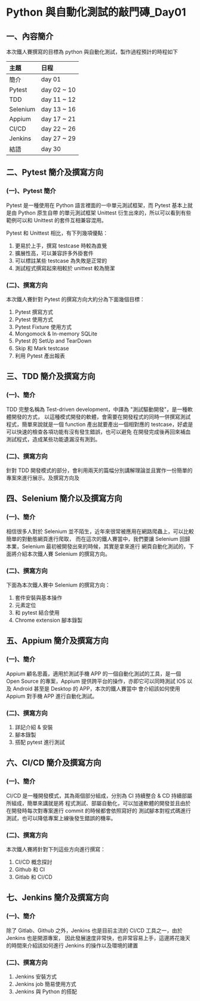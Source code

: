 # Python 與自動化測試的敲門磚_Day01

## 一、內容簡介
本次鐵人賽撰寫的目標為 python 與自動化測試，製作過程預計的時程如下

| 主題       | 日程          |
|:---------|:------------|
| 簡介       | day 01      |
| Pytest   | day 02 ~ 10 |
| TDD      | day 11 ~ 12 |
| Selenium | day 13 ~ 16 |
| Appium   | day 17 ~ 21 |
| CI/CD    | day 22 ~ 26 |
| Jenkins  | day 27 ~ 29 |
| 結語       | day 30      |

## 二、Pytest 簡介及撰寫方向
### (一)、Pytest 簡介
Pytest 是一種使用在 Python 語言裡面的一中單元測試框架，而 Pytest 基本上就是由 Python 原生自帶
的單元測試框架 Unittest 衍生出來的，所以可以看到有些範例可以和 Unittest 的套件互相兼容混用。

Pytest 和 Unittest 相比，有下列幾項優點：
1. 更易於上手，撰寫 testcase 時較為直覺
2. 擴展性高，可以兼容許多外掛套件
3. 可以標註某些 testcase 為失敗是正常的
4. 測試程式撰寫起來相較於 unittest 較為簡潔

### (二)、撰寫方向
本次鐵人賽針對 Pytest 的撰寫方向大約分為下面幾個目標：
1. Pytest 撰寫方式
2. Pytest 使用方式
3. Pytest Fixture 使用方式
4. Mongomock & In-memory SQLite
5. Pytest 的 SetUp and TearDown
6. Skip 和 Mark testcase
7. 利用 Pytest 產出報表

## 三、TDD 簡介及撰寫方向
### (一)、簡介
TDD 完整名稱為 Test-driven development，中譯為 "測試驅動開發"，是一種軟體開發的方式，
以這種模式開發的軟體，會需要在開發程式的同時一併撰寫測試程式，簡單來說就是一個 function
產出就要產出一個相對應的 testcase，好處是可以快速的檢查各項功能有沒有發生錯誤，也可以避免
在開發完成後再回來補血測試程式，造成某些功能遺漏沒有測到。

### (二)、撰寫方向
針對 TDD 開發模式的部分，會利用兩天的篇幅分別講解理論並且實作一份簡單的專案來進行展示。及撰寫方向及

## 四、Selenium 簡介以及撰寫方向
### (一)、簡介
相信很多人對於 Selenium 並不陌生，近年來很常被應用在網路爬蟲上，可以比較簡單的對動態網頁進行爬取，
而在這次的鐵人賽當中，我們要讓 Selenium 回歸本業，Selenium 最初被開發出來的時候，其實是拿來進行
網頁自動化測試的，下面將介紹本次鐵人賽 Selenium 的撰寫方向。

### (二)、撰寫方向
下面為本次鐵人賽中 Selenium 的撰寫方向：
1. 套件安裝與基本操作
2. 元素定位
3. 和 pytest 結合使用
4. Chrome extension 腳本錄製

## 五、Appium 簡介及撰寫方向
### (一)、簡介
Appium 顧名思義，適用於測試手機 APP 的一個自動化測試的工具，是一個 Open Source 的專案，Appium
提供跨平台的操作，亦即它可以同時測試 IOS 以及 Android 甚至是 Desktop 的 APP，本次的鐵人賽當中
會介紹該如何使用 Appium 對手機 APP 進行自動化測試。

### (二)、撰寫方向
1. 詳記介紹 & 安裝
2. 腳本錄製
3. 搭配 pytest 進行測試

## 六、CI/CD 簡介及撰寫方向
### (一)、簡介
CI/CD 是一種開發模式，其為兩個部分組成，分別為 CI 持續整合 & CD 持續部屬所組成，簡單來講就是將
程式測試、部屬自動化，可以加速軟體的開發並且由於在開發時每次對專案進行 commit 的時候都會依照寫好的
測試腳本對程式碼進行測試，也可以降低專案上線後發生錯誤的機率。

### (二)、撰寫方向
本次鐵人賽將針對下列這些方向進行撰寫：
1. CI/CD 概念探討
2. Github 和 CI
3. Gitlab 和 CI/CD

## 七、Jenkins 簡介及撰寫方向
### (一)、簡介
除了 Gitlab、Github 之外，Jenkins 也是目前主流的 CI/CD 工具之一，由於 Jenkins 也是開源專案，
因此發展速度非常快，也非常容易上手，這邊將花幾天的時間來介紹該如何進行 Jenkins 的操作以及環境的建置

### (二)、撰寫方向
1. Jenkins 安裝方式
2. Jenkins job 簡易使用方式
3. Jenkins 與 Python 的搭配